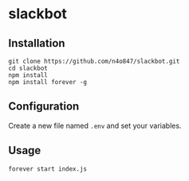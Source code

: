# slackbot

## Installation
```
git clone https://github.com/n4o847/slackbot.git
cd slackbot
npm install
npm install forever -g
```

## Configuration

Create a new file named `.env` and set your variables.

## Usage

```
forever start index.js
```
